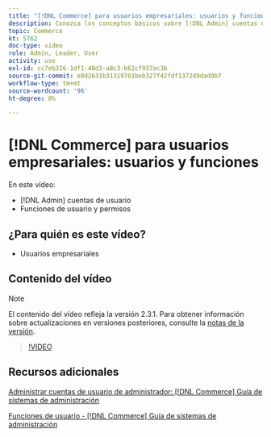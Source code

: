 ```yaml
---
title: "[!DNL Commerce] para usuarios empresariales: usuarios y funciones"
description: Conozca los conceptos básicos sobre [!DNL Admin] cuentas de usuario y funciones de usuario que determinan permisos.
topic: Commerce
kt: 5762
doc-type: video
role: Admin, Leader, User
activity: use
exl-id: cc7eb326-1df1-48d3-a8c3-b62cf937ac3b
source-git-commit: e8d2631b31319701beb327f42fdf1372d9dad9b7
workflow-type: tm+mt
source-wordcount: '96'
ht-degree: 0%

---
```


# [!DNL Commerce] para usuarios empresariales: usuarios y funciones

En este vídeo:

- [!DNL Admin] cuentas de usuario
- Funciones de usuario y permisos

## ¿Para quién es este vídeo?

- Usuarios empresariales

## Contenido del vídeo

>[!NOTE]
>
>El contenido del vídeo refleja la versión 2.3.1. Para obtener información sobre actualizaciones en versiones posteriores, consulte la [notas de la versión](https://experienceleague.adobe.com/docs/commerce-operations/release/notes/overview.html).

>[!VIDEO](https://video.tv.adobe.com/v/35947?quality=12&learn=on)

## Recursos adicionales

[Administrar cuentas de usuario de administrador: [!DNL Commerce] Guía de sistemas de administración](https://experienceleague.adobe.com/docs/commerce-admin/systems/user-accounts/permissions-users-all.html)

[Funciones de usuario - [!DNL Commerce] Guía de sistemas de administración](https://experienceleague.adobe.com/docs/commerce-admin/systems/user-accounts/permissions-user-roles.html)


